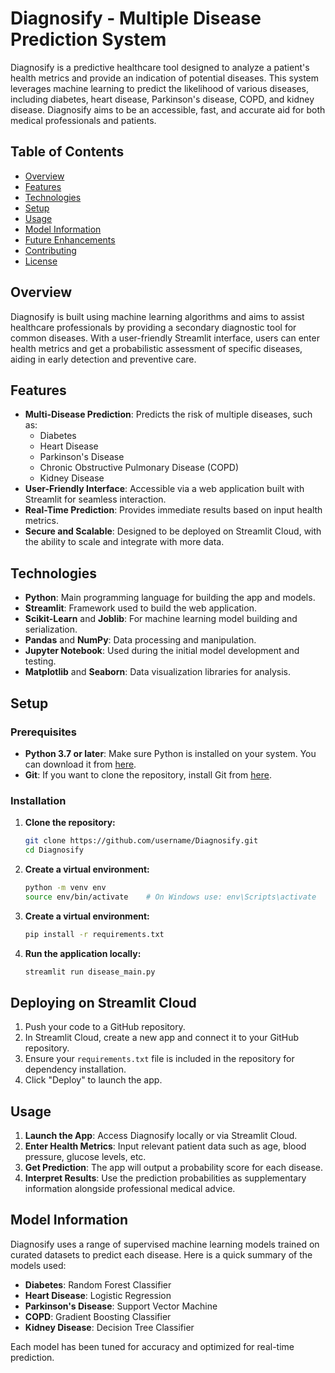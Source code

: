 # Diagnosify - Multiple Disease Prediction System

Diagnosify is a predictive healthcare tool designed to analyze a patient's health metrics and provide an indication of potential diseases. This system leverages machine learning to predict the likelihood of various diseases, including diabetes, heart disease, Parkinson's disease, COPD, and kidney disease. Diagnosify aims to be an accessible, fast, and accurate aid for both medical professionals and patients.

## Table of Contents
- [Overview](#overview)
- [Features](#features)
- [Technologies](#technologies)
- [Setup](#setup)
- [Usage](#usage)
- [Model Information](#model-information)
- [Future Enhancements](#future-enhancements)
- [Contributing](#contributing)
- [License](#license)

## Overview
Diagnosify is built using machine learning algorithms and aims to assist healthcare professionals by providing a secondary diagnostic tool for common diseases. With a user-friendly Streamlit interface, users can enter health metrics and get a probabilistic assessment of specific diseases, aiding in early detection and preventive care.

## Features
- **Multi-Disease Prediction**: Predicts the risk of multiple diseases, such as:
  - Diabetes
  - Heart Disease
  - Parkinson's Disease
  - Chronic Obstructive Pulmonary Disease (COPD)
  - Kidney Disease
- **User-Friendly Interface**: Accessible via a web application built with Streamlit for seamless interaction.
- **Real-Time Prediction**: Provides immediate results based on input health metrics.
- **Secure and Scalable**: Designed to be deployed on Streamlit Cloud, with the ability to scale and integrate with more data.

## Technologies
- **Python**: Main programming language for building the app and models.
- **Streamlit**: Framework used to build the web application.
- **Scikit-Learn** and **Joblib**: For machine learning model building and serialization.
- **Pandas** and **NumPy**: Data processing and manipulation.
- **Jupyter Notebook**: Used during the initial model development and testing.
- **Matplotlib** and **Seaborn**: Data visualization libraries for analysis.

## Setup
### Prerequisites
- **Python 3.7 or later**: Make sure Python is installed on your system. You can download it from [here](https://www.python.org/downloads/).
- **Git**: If you want to clone the repository, install Git from [here](https://git-scm.com/).

### Installation
1. **Clone the repository:**
   ```bash
   git clone https://github.com/username/Diagnosify.git
   cd Diagnosify
2. **Create a virtual environment:**
   ```bash
   python -m venv env
   source env/bin/activate    # On Windows use: env\Scripts\activate
3. **Create a virtual environment:**
   ```bash
   pip install -r requirements.txt
4. **Run the application locally:**
   ```bash
   streamlit run disease_main.py

## Deploying on Streamlit Cloud
1. Push your code to a GitHub repository.
2. In Streamlit Cloud, create a new app and connect it to your GitHub repository.
3. Ensure your `requirements.txt` file is included in the repository for dependency installation.
4. Click "Deploy" to launch the app.

## Usage
1. **Launch the App**: Access Diagnosify locally or via Streamlit Cloud.
2. **Enter Health Metrics**: Input relevant patient data such as age, blood pressure, glucose levels, etc.
3. **Get Prediction**: The app will output a probability score for each disease.
4. **Interpret Results**: Use the prediction probabilities as supplementary information alongside professional medical advice.

## Model Information
Diagnosify uses a range of supervised machine learning models trained on curated datasets to predict each disease. Here is a quick summary of the models used:

- **Diabetes**: Random Forest Classifier
- **Heart Disease**: Logistic Regression
- **Parkinson's Disease**: Support Vector Machine
- **COPD**: Gradient Boosting Classifier
- **Kidney Disease**: Decision Tree Classifier

Each model has been tuned for accuracy and optimized for real-time prediction.


